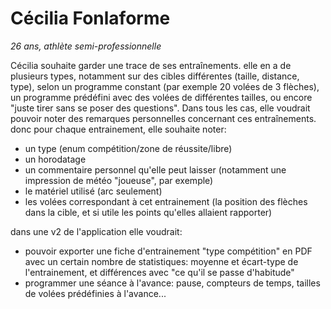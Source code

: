 # Cécilia Fonlaforme

_26 ans, athlète semi-professionnelle_

Cécilia souhaite garder une trace de ses entraînements. elle en a de plusieurs types, notamment sur des cibles différentes (taille, distance, type), selon un programme constant (par exemple 20 volées de 3 flèches), un programme prédéfini avec des volées de différentes tailles, ou encore "juste tirer sans se poser des questions".
Dans tous les cas, elle voudrait pouvoir noter des remarques personnelles concernant ces entraînements.
donc pour chaque entrainement, elle souhaite noter:
* un type (enum compétition/zone de réussite/libre)
* un horodatage
* un commentaire personnel qu'elle peut laisser (notamment une impression de météo "joueuse", par exemple)
* le matériel utilisé (arc seulement)
* les volées correspondant à cet entrainement (la position des flèches dans la cible, et si utile les points qu'elles allaient rapporter)

dans une v2 de l'application elle voudrait:
* pouvoir exporter une fiche d'entrainement "type compétition" en PDF avec un certain nombre de statistiques: moyenne et écart-type de l'entrainement, et différences avec "ce qu'il se passe d'habitude"
* programmer une séance à l'avance: pause, compteurs de temps, tailles de volées prédéfinies à l'avance...